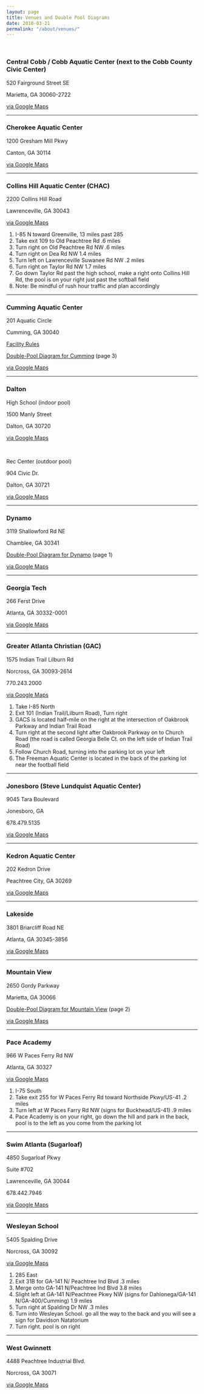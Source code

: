 ```yaml
---
layout: page
title: Venues and Double Pool Diagrams
date: 2018-03-21
permalink: "/about/venues/"
---
```


<br>

### Central Cobb / Cobb Aquatic Center (next to the Cobb County Civic Center)
520 Fairground Street SE

Marietta, GA 30060-2722 

[via Google Maps](http://goo.gl/maps/ow1FC)

---

### Cherokee Aquatic Center
1200 Gresham Mill Pkwy

Canton, GA 30114 

[via Google Maps](https://goo.gl/maps/FwpytxYhPdK2)

---

### Collins Hill Aquatic Center (CHAC)
2200 Collins Hill Road

Lawrenceville, GA 30043

[via Google Maps](http://g.co/maps/h5qyy)
1. I-85 N toward Greenville, 13 miles past 285
2. Take exit 109 to Old Peachtree Rd .6 miles
3. Turn right on Old Peachtree Rd NW .6 miles
4. Turn right on Dea Rd NW 1.4 miles
5. Turn left on Lawrenceville Suwanee Rd NW .2 miles
6. Turn right on Taylor Rd NW 1.7 miles
7. Go down Taylor Rd past the high school, make a right onto Collins Hill Rd, the pool is on your right just past the softball field
8. Note: Be mindful of rush hour traffic and plan accordingly

---

### Cumming Aquatic Center
201 Aquatic Circle

Cumming, GA 30040

[Facility Rules](http://www.gapolo.com/pdf/cumming-ac-rules.pdf)

[Double-Pool Diagram for Cumming](http://www.gapolo.com/pdf/handbook/ghswpa_double-pool-diagrams.pdf) (page 3)

[via Google Maps](http://g.co/maps/z2yrw)

---

### Dalton
High School (indoor pool)

1500 Manly Street

Dalton, GA 30720

[via Google Maps](http://goo.gl/maps/aZSgP)

<br>

Rec Center (outdoor pool)

904 Civic Dr.

Dalton, GA 30721

[via Google Maps](http://goo.gl/maps/MYBdZ)

---

### Dynamo
3119 Shallowford Rd NE

Chamblee, GA 30341

[Double-Pool Diagram for Dynamo](http://www.gapolo.com/pdf/handbook/ghswpa_double-pool-diagrams.pdf) (page 1)

[via Google Maps](http://g.co/maps/ta6ky)

---

### Georgia Tech
266 Ferst Drive

Atlanta, GA 30332-0001

[via Google Maps](http://g.co/maps/dzksc)

---

### Greater Atlanta Christian (GAC)
1575 Indian Trail Lilburn Rd

Norcross, GA 30093-2614

770.243.2000

[via Google Maps](http://g.co/maps/e8fhy)
1. Take I-85 North
2. Exit 101 (Indian Trail/Lilburn Road), Turn right
3. GACS is located half-mile on the right at the intersection of Oakbrook Parkway and Indian Trail Road
4. Turn right at the second light after Oakbrook Parkway on to Church Road (the road is called Georgia Belle Ct. on the left side of Indian Trail Road)
5. Follow Church Road, turning into the parking lot on your left
6. The Freeman Aquatic Center is located in the back of the parking lot near the football field

---

### Jonesboro (Steve Lundquist Aquatic Center)
9045 Tara Boulevard

Jonesboro, GA

678.479.5135

[via Google Maps](http://g.co/maps/wqj53)

---

### Kedron Aquatic Center
202 Kedron Drive

Peachtree City, GA 30269

[via Google Maps](http://g.co/maps/z7nyk)

---

### Lakeside
3801 Briarcliff Road NE

Atlanta, GA 30345-3856

[via Google Maps](http://g.co/maps/ud8zv)

---

### Mountain View
2650 Gordy Parkway

Marietta, GA 30066

[Double-Pool Diagram for Mountain View](http://www.gapolo.com/pdf/handbook/ghswpa_double-pool-diagrams.pdf) (page 2)

[via Google Maps](https://goo.gl/maps/qUWiwNqJLsF2)

---

### Pace Academy
966 W Paces Ferry Rd NW

Atlanta, GA 30327

[via Google Maps](http://g.co/maps/hcjy9)
1. I-75 South
2. Take exit 255 for W Paces Ferry Rd toward Northside Pkwy/US-41 .2 miles
3. Turn left at W Paces Farry Rd NW (signs for Buckhead/US-41) .9 miles
4. Pace Academy is on your right, go down the hill and park in the back, pool is to the left as you come from the parking lot

---

### Swim Atlanta (Sugarloaf)
4850 Sugarloaf Pkwy

Suite #702

Lawrenceville, GA 30044

678.442.7946

[via Google Maps](http://g.co/maps/kgzcf)

---

### Wesleyan School
5405 Spalding Drive

Norcross, GA 30092

[via Google Maps](http://g.co/maps/37d92)
1. 285 East
2. Exit 31B for GA-141 N/ Peachtree Ind Blvd .3 miles
3. Merge onto GA-141 N/Peachtree Ind Blvd 3.8 miles
4. Slight left at GA-141 N/Peachtree Pkwy NW (signs for Dahlonega/GA-141 N/GA-400/Cumming) 1.9 miles
5. Turn right at Spalding Dr NW .3 miles
6. Turn into Wesleyan School. go all the way to the back and you will see a sign for Davidson Natatorium
7. Turn right. pool is on right

---

### West Gwinnett
4488 Peachtree Industrial Blvd.

Norcross, GA 30071

[via Google Maps](http://g.co/maps/huh35)
